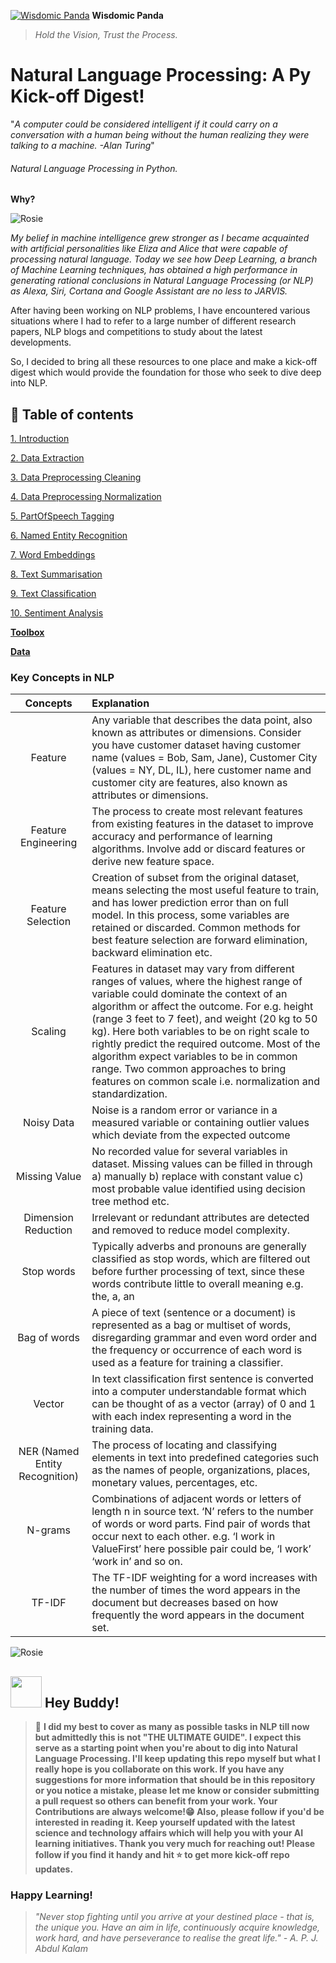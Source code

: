 [![Wisdomic Panda](https://github.com/robagwe/wisdomic-panda/blob/master/imgs/panda.png)](http://www.rohanbagwe.com/)  **Wisdomic Panda**
> *Hold the Vision, Trust the Process.*

# Natural Language Processing: A Py Kick-off Digest! 
"*A computer could be considered intelligent if it could carry on a conversation with a human being without the human realizing they were talking to a machine. -Alan Turing*"
###### Natural Language Processing in Python.

**Why?**

![Rosie](https://github.com/robagwe/wisdomic-panda/blob/master/imgs/1.gif)

*My belief in machine intelligence grew stronger as I became acquainted with artificial personalities like Eliza and Alice that were capable of processing natural language. Today we see how Deep Learning, a branch of Machine Learning techniques, has obtained a high performance in generating rational conclusions in Natural Language Processing (or NLP) as Alexa, Siri, Cortana and Google Assistant are no less to JARVIS.*


After having been working on NLP problems, I have encountered various situations where I had to refer to a large number of different research papers, NLP blogs and competitions to study about the latest developments.

So, I decided to bring all these resources to one place and make a kick-off digest which would provide the foundation for those who seek to dive deep into NLP.



## 📄 Table of contents

  [1. Introduction](https://github.com/robagwe/kick-off-NLP-Natural_Language_Processing-Python/tree/master/Introduction)
  
  [2. Data Extraction](https://github.com/robagwe/kick-off-NLP-Natural_Language_Processing-Python/tree/master/0_Data_Extraction)
  
  [3. Data Preprocessing Cleaning](https://github.com/robagwe/kick-off-NLP-Natural_Language_Processing-Python/tree/master/1_Data_Preprocessing_Cleaning)
  
  [4. Data Preprocessing Normalization](https://github.com/robagwe/kick-off-NLP-Natural_Language_Processing-Python/tree/master/2_Data_Preprocessing_Normalization)
  
  [5. PartOfSpeech Tagging](https://github.com/robagwe/kick-off-NLP-Natural_Language_Processing-Python/tree/master/3_PartOfSpeech_Tagging)
  
  [6. Named Entity Recognition](https://github.com/robagwe/kick-off-NLP-Natural_Language_Processing-Python/tree/master/4_Named_Entity_Recognition)
  
  [7. Word Embeddings](https://github.com/robagwe/kick-off-NLP-Natural_Language_Processing-Python/tree/master/5_Word_Embeddings)
  
  [8. Text Summarisation](https://github.com/robagwe/kick-off-NLP-Natural_Language_Processing-Python/tree/master/Task1_Text_Summarisation)
  
  [9. Text Classification](https://github.com/robagwe/kick-off-NLP-Natural_Language_Processing-Python/tree/master/Task2_Sentiment_Analysis)
  
  [10. Sentiment Analysis](https://github.com/robagwe/kick-off-NLP-Natural_Language_Processing-Python/tree/master/Task2_Sentiment_Analysis)
  
 **[Toolbox](https://github.com/robagwe/kick-off-NLP-Natural_Language_Processing-Python/tree/master/Toolbox)**
 
 **[Data](https://github.com/robagwe/kick-off-NLP-Natural_Language_Processing-Python/tree/master/data)**
 
 
### Key Concepts in NLP

| Concepts | Explanation |
| :---:         |     :---      | 
| Feature   | Any variable that describes the data point, also known as attributes or dimensions. Consider you have customer dataset having customer name (values = Bob, Sam, Jane), Customer City (values = NY, DL, IL), here customer name and customer city are features, also known as attributes or dimensions.    |
|Feature Engineering |The process to create most relevant features from existing features in the dataset to improve accuracy and performance of learning algorithms. Involve add or discard features or derive new feature space. |
|Feature Selection|Creation of subset from the original dataset, means selecting the most useful feature to train, and has lower prediction error than on full model. In this process, some variables are retained or discarded. Common methods for best feature selection are forward elimination, backward elimination etc.|
|Scaling| Features in dataset may vary from different ranges of values, where the highest range of variable could dominate the context of an algorithm or affect the outcome. For e.g. height (range 3 feet to 7 feet), and weight (20 kg to 50 kg). Here both variables to be on right scale to rightly predict the required outcome. Most of the algorithm expect variables to be in common range. Two common approaches to bring features on common scale i.e. normalization and standardization.|
|Noisy Data | Noise is a random error or variance in a measured variable or containing outlier values which deviate from the expected outcome|
|Missing Value |No recorded value for several variables in dataset. Missing values can be filled in through a) manually b) replace with constant value c) most probable value identified using decision tree method etc. |
|Dimension Reduction | Irrelevant or redundant attributes are detected and removed to reduce model complexity.|
|Stop words | Typically adverbs and pronouns are generally classified as stop words, which are filtered out before further processing of text, since these words contribute little to overall meaning e.g. the, a, an|
|Bag of words|A piece of text (sentence or a document) is represented as a bag or multiset of words, disregarding grammar and even word order and the frequency or occurrence of each word is used as a feature for training a classifier.|
|Vector|In text classification first sentence is converted into a computer understandable format which can be thought of as a vector (array) of 0 and 1 with each index representing a word in the training data.|
|NER (Named Entity Recognition)|The process of locating and classifying elements in text into predefined categories such as the names of people, organizations, places, monetary values, percentages, etc.|
|N-grams|Combinations of adjacent words or letters of length n in source text. ‘N’ refers to the number of words or word parts. Find pair of words that occur next to each other. e.g. ‘I work in ValueFirst’ here possible pair could be, ‘I work’ ‘work in’ and so on.|
|TF-IDF|The TF-IDF weighting for a word increases with the number of times the word appears in the document but decreases based on how frequently the word appears in the document set.|

![Rosie](https://github.com/robagwe/wisdomic-panda/blob/master/imgs/2.gif)

## <img src="https://github.com/robagwe/wisdomic-panda/blob/master/imgs/acr.png" width="50">   Hey Buddy!</img>

> :pushpin: **I did my best to cover as many as possible tasks in NLP till now but admittedly this is not "THE ULTIMATE GUIDE". I expect this serve as a starting point when you're about to dig into Natural Language Processing. I'll keep updating this repo myself but what I really hope is you collaborate on this work. If you have any suggestions for more information that should be in this repository or you notice a mistake, please let me know or consider submitting a pull request so others can benefit from your work. Your Contributions are always welcome!:grin: Also, please follow if you'd be interested in reading it. Keep yourself updated with the latest science and technology affairs which will help you with your AI learning initiatives. Thank you very much for reaching out! Please follow if you find it handy and hit :star: to get more kick-off repo updates.**

### Happy Learning!

> *"Never stop fighting until you arrive at your destined place - that is, the unique you. Have an aim in life, continuously acquire knowledge, work hard, and have perseverance to realise the great life." - A. P. J. Abdul Kalam*

